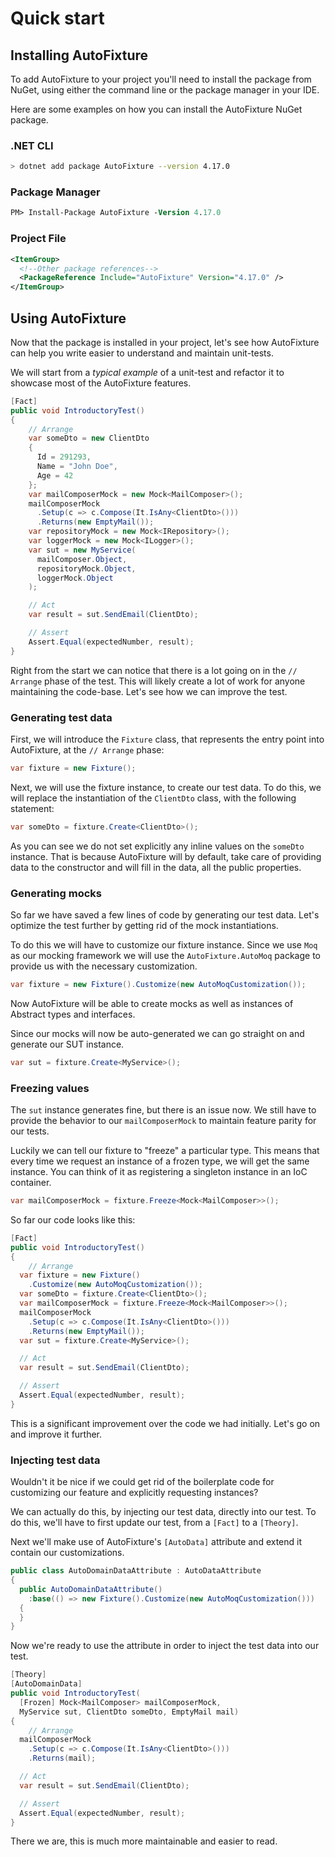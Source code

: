 # Quick start

## Installing AutoFixture

To add AutoFixture to your project you'll need to install the package from NuGet, using either the command line or the package manager in your IDE.

Here are some examples on how you can install the AutoFixture NuGet package.

### .NET CLI

```sh
> dotnet add package AutoFixture --version 4.17.0
```

### Package Manager

```ps
PM> Install-Package AutoFixture -Version 4.17.0
```

### Project File

```xml
<ItemGroup>
  <!--Other package references-->
  <PackageReference Include="AutoFixture" Version="4.17.0" />
</ItemGroup>
```

## Using AutoFixture

Now that the package is installed in your project, let's see how AutoFixture can help you write easier to understand and maintain unit-tests.

We will start from a *typical example* of a unit-test and refactor it to showcase most of the AutoFixture features.

```cs
[Fact]
public void IntroductoryTest()
{
    // Arrange
    var someDto = new ClientDto
    {
      Id = 291293,
      Name = "John Doe",
      Age = 42
    };
    var mailComposerMock = new Mock<MailComposer>();
    mailComposerMock
      .Setup(c => c.Compose(It.IsAny<ClientDto>()))
      .Returns(new EmptyMail());
    var repositoryMock = new Mock<IRepository>();
    var loggerMock = new Mock<ILogger>();
    var sut = new MyService(
      mailComposer.Object,
      repositoryMock.Object,
      loggerMock.Object
    );

    // Act
    var result = sut.SendEmail(ClientDto);

    // Assert
    Assert.Equal(expectedNumber, result);
}
```

Right from the start we can notice that there is a lot going on in the `// Arrange` phase of the test. This will likely create a lot of work for anyone maintaining the code-base. Let's see how we can improve the test.

### Generating test data

First, we will introduce the `Fixture` class, that represents the entry point into AutoFixture, at the `// Arrange` phase:

```cs
var fixture = new Fixture();
```

Next, we will use the fixture instance, to create our test data. To do this, we will replace the instantiation of the `ClientDto` class, with the following statement:

```cs
var someDto = fixture.Create<ClientDto>();
```

As you can see we do not set explicitly any inline values on the `someDto` instance. That is because AutoFixture will by default, take care of providing data to the constructor and will fill in the data, all the public properties.

### Generating mocks

So far we have saved a few lines of code by generating our test data. Let's optimize the test further by getting rid of the mock instantiations.

To do this we will have to customize our fixture instance. Since we use `Moq` as our mocking framework we will use the `AutoFixture.AutoMoq` package to provide us with the necessary customization.

```cs
var fixture = new Fixture().Customize(new AutoMoqCustomization());
```

Now AutoFixture will be able to create mocks as well as instances of Abstract types and interfaces.

Since our mocks will now be auto-generated we can go straight on and generate our SUT instance.

```cs
var sut = fixture.Create<MyService>();
```

### Freezing values

The `sut` instance generates fine, but there is an issue now. We still have to provide the behavior to our `mailComposerMock` to maintain feature parity for our tests.

Luckily we can tell our fixture to "freeze" a particular type. This means that every time we request an instance of a frozen type, we will get the same instance. You can think of it as registering a singleton instance in an IoC container.

```cs
var mailComposerMock = fixture.Freeze<Mock<MailComposer>>();
```

So far our code looks like this:

```cs
[Fact]
public void IntroductoryTest()
{
    // Arrange
  var fixture = new Fixture()
    .Customize(new AutoMoqCustomization());
  var someDto = fixture.Create<ClientDto>();
  var mailComposerMock = fixture.Freeze<Mock<MailComposer>>();
  mailComposerMock
    .Setup(c => c.Compose(It.IsAny<ClientDto>()))
    .Returns(new EmptyMail());
  var sut = fixture.Create<MyService>();

  // Act
  var result = sut.SendEmail(ClientDto);

  // Assert
  Assert.Equal(expectedNumber, result);
}
```

This is a significant improvement over the code we had initially. Let's go on and improve it further.

### Injecting test data

Wouldn't it be nice if we could get rid of the boilerplate code for customizing our feature and explicitly requesting instances?

We can actually do this, by injecting our test data, directly into our test.
To do this, we'll have to first update our test, from a `[Fact]` to a `[Theory]`.

Next we'll make use of AutoFixture's `[AutoData]` attribute and extend it contain our customizations.

```cs
public class AutoDomainDataAttribute : AutoDataAttribute
{
  public AutoDomainDataAttribute()
    :base(() => new Fixture().Customize(new AutoMoqCustomization()))
  {
  }
}
```

Now we're ready to use the attribute in order to inject the test data into our test.

```cs
[Theory]
[AutoDomainData]
public void IntroductoryTest(
  [Frozen] Mock<MailComposer> mailComposerMock,
  MyService sut, ClientDto someDto, EmptyMail mail)
{
    // Arrange
  mailComposerMock
    .Setup(c => c.Compose(It.IsAny<ClientDto>()))
    .Returns(mail);

  // Act
  var result = sut.SendEmail(ClientDto);

  // Assert
  Assert.Equal(expectedNumber, result);
}
```

There we are, this is much more maintainable and easier to read.
